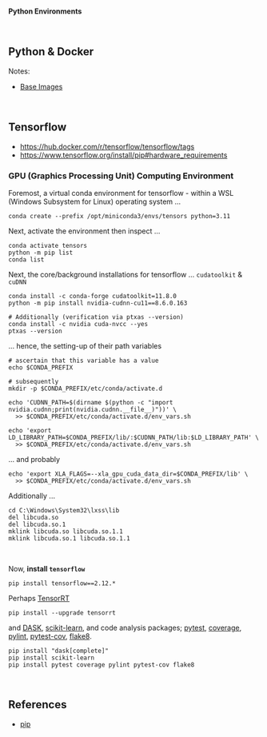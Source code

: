 <br>

**Python Environments**

<br>

## Python & Docker

Notes:
* [Base Images](https://pythonspeed.com/articles/base-image-python-docker-images/)

<br>

## Tensorflow

* https://hub.docker.com/r/tensorflow/tensorflow/tags
* https://www.tensorflow.org/install/pip#hardware_requirements


### GPU (Graphics Processing Unit) Computing Environment

Foremost, a virtual conda environment for tensorflow - within a WSL (Windows Subsystem for Linux) operating system ...

```shell
conda create --prefix /opt/miniconda3/envs/tensors python=3.11
```

Next, activate the environment then inspect ...

```shell
conda activate tensors
python -m pip list
conda list
```

Next, the core/background installations for tensorflow ... `cudatoolkit` & `cuDNN`

```shell
conda install -c conda-forge cudatoolkit=11.8.0
python -m pip install nvidia-cudnn-cu11==8.6.0.163

# Additionally (verification via ptxas --version)
conda install -c nvidia cuda-nvcc --yes
ptxas --version
```

... hence, the setting-up of their path variables

```shell
# ascertain that this variable has a value
echo $CONDA_PREFIX

# subsequently
mkdir -p $CONDA_PREFIX/etc/conda/activate.d

echo 'CUDNN_PATH=$(dirname $(python -c "import nvidia.cudnn;print(nvidia.cudnn.__file__)"))' \
  >> $CONDA_PREFIX/etc/conda/activate.d/env_vars.sh
  
echo 'export LD_LIBRARY_PATH=$CONDA_PREFIX/lib/:$CUDNN_PATH/lib:$LD_LIBRARY_PATH' \
  >> $CONDA_PREFIX/etc/conda/activate.d/env_vars.sh
```

... and probably

```shell
echo 'export XLA_FLAGS=--xla_gpu_cuda_data_dir=$CONDA_PREFIX/lib' \
  >> $CONDA_PREFIX/etc/conda/activate.d/env_vars.sh
```

Additionally ...

```commandline
cd C:\Windows\System32\lxss\lib
del libcuda.so
del libcuda.so.1
mklink libcuda.so libcuda.so.1.1
mklink libcuda.so.1 libcuda.so.1.1
```

<br>

Now, **install `tensorflow`**

```shell
pip install tensorflow==2.12.*
```

Perhaps [TensorRT](https://www.tensorflow.org/install/pip#windows-wsl2:~:text=improve%20latency%20and%20throughput%20for%20inference)

```shell
pip install --upgrade tensorrt
```

and [DASK](https://www.dask.org), [scikit-learn](https://scikit-learn.org/stable/), and code analysis packages; [pytest](https://docs.pytest.org/en/latest/), [coverage](https://coverage.readthedocs.io/en/7.3.3/), [pylint](https://pylint.readthedocs.io/en/latest/), [pytest-cov](https://pytest-cov.readthedocs.io/en/latest/), [flake8](https://flake8.pycqa.org/en/latest/).

```shell
pip install "dask[complete]"
pip install scikit-learn
pip install pytest coverage pylint pytest-cov flake8
```

<br>

## References

* [pip](https://pip.pypa.io/en/stable/)


<br>
<br>

<br> 
<br>

<br> 
<br>

<br> 
<br>